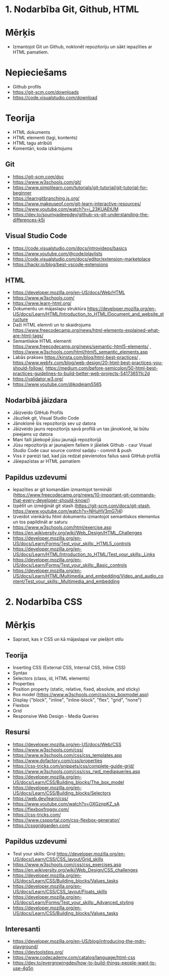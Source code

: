 # 1. Nodarbība Git, Github, HTML

# Mērķis
- Izmantojot Git un Github, noklonēt repozitoriju un sākt iepazīties ar HTML pamatiem.

# Nepieciešams
- Github profils
- https://git-scm.com/downloads
- https://code.visualstudio.com/download

# Teorija
- HTML dokuments
- HTML elementi (tagi, kontents)
- HTML tagu atribūti
- Komentāri, koda izkārtojums
  
## Git
- https://git-scm.com/doc
- https://www.w3schools.com/git/
- https://www.simplilearn.com/tutorials/git-tutorial/git-tutorial-for-beginner
- https://learngitbranching.js.org/
- https://www.makeuseof.com/git-learn-interactive-resources/
- https://www.youtube.com/watch?v=i_23KUAEtUM
- https://dev.to/soumyadeepdey/github-vs-git-understanding-the-differences-k5i

## Visual Studio Code
- https://code.visualstudio.com/docs/introvideos/basics
- https://www.youtube.com/@code/playlists
- https://code.visualstudio.com/docs/editor/extension-marketplace
- https://hackr.io/blog/best-vscode-extensions

## HTML
- https://developer.mozilla.org/en-US/docs/Web/HTML
- https://www.w3schools.com/
- https://www.learn-html.org/
- Dokumentu un mājaslapu struktūra https://developer.mozilla.org/en-US/docs/Learn/HTML/Introduction_to_HTML/Document_and_website_structure
- Daži HTML elemnti un to skaidrojums https://www.freecodecamp.org/news/html-elements-explained-what-are-html-tags/
- Semantiskie HTML elementi https://www.freecodecamp.org/news/semantic-html5-elements/ , https://www.w3schools.com/html/html5_semantic_elements.asp
- Labās prakses https://kinsta.com/blog/html-best-practices/ , https://www.webfx.com/blog/web-design/20-html-best-practices-you-should-follow/, https://medium.com/before-semicolon/50-html-best-practices-guidelines-to-build-better-web-projects-541736511c2d
- https://validator.w3.org/
- https://www.youtube.com/@kodejam5565

## Nodarbībā jāizdara
- Jāizveido GitHub Profils
- Jāuzliek git, Visual Studio Code
- Jānoklonē šis repozitorijs sev uz datora
- Jāizveido jauns repozitorijs savā profilā un tas jānoklonē, lai būtu pieejams uz datora
- Mani faili jāiekopē jūsu jaunajā repozitorijā
- Jūsu repozitorijs ar jaunajiem failiem ir jāieliek Github - caur Visual Studio Code caur source control sadaļu - commit & push
- Viss ir pareizi tad, kad jūs redzat pievienotos failus savā GitHub profilā
- Jāiepazīstas ar HTML pamatiem

## Papildus uzdevumi
- Iepazīties ar git komandām izmantojot termināli (https://www.freecodecamp.org/news/10-important-git-commands-that-every-developer-should-know/)
- Izpētīt un izmēģināt git stash (https://git-scm.com/docs/git-stash, https://www.youtube.com/watch?v=NHuHV3mG7l4)
- Izveidot vienkāršu html dokumentu izmantojot semantiskos elementus un tos papildināt ar saturu
- https://www.w3schools.com/html/exercise.asp
- https://en.wikiversity.org/wiki/Web_Design/HTML_Challenges
- https://developer.mozilla.org/en-US/docs/Learn/Forms/Test_your_skills:_HTML5_controls
- https://developer.mozilla.org/en-US/docs/Learn/HTML/Introduction_to_HTML/Test_your_skills:_Links
- https://developer.mozilla.org/en-US/docs/Learn/Forms/Test_your_skills:_Basic_controls
- https://developer.mozilla.org/en-US/docs/Learn/HTML/Multimedia_and_embedding/Video_and_audio_content/Test_your_skills:_Multimedia_and_embedding


# 2. Nodarbība CSS

# Mērķis
- Saprast, kas ir CSS un kā mājaslapai var piešķirt stilu
  
## Teorija
- Inserting CSS (External CSS, Internal CSS, Inline CSS)
- Syntax
- Selectors (class, id, HTML elements)
- Properties
- Position property (static, relative, fixed, absolute, and sticky)
- Box model (https://www.w3schools.com/css/css_boxmodel.asp)
- Display ("block", "inline", "inline-block", "flex", "grid", "none")
- Flexbox
- Grid
- Responsive Web Design - Media Queries
  
## Resursi
- https://developer.mozilla.org/en-US/docs/Web/CSS
- https://www.w3schools.com/css/
- https://www.w3schools.com/css/css_templates.asp
- https://www.dofactory.com/css/properties
- https://css-tricks.com/snippets/css/complete-guide-grid/
- https://www.w3schools.com/css/css_rwd_mediaqueries.asp
- https://developer.mozilla.org/en-US/docs/Learn/CSS/Building_blocks/The_box_model
- https://developer.mozilla.org/en-US/docs/Learn/CSS/Building_blocks/Selectors
- https://web.dev/learn/css/
- https://www.youtube.com/watch?v=OXGznpKZ_sA
- https://flexboxfroggy.com/
- https://css-tricks.com/
- https://www.cssportal.com/css-flexbox-generator/
- https://cssgridgarden.com/

## Papildus uzdevumi

- Test your skills: Grid https://developer.mozilla.org/en-US/docs/Learn/CSS/CSS_layout/Grid_skills
- https://www.w3schools.com/css/css_exercises.asp
- https://en.wikiversity.org/wiki/Web_Design/CSS_challenges
- https://developer.mozilla.org/en-US/docs/Learn/CSS/Building_blocks/Values_tasks
- https://developer.mozilla.org/en-US/docs/Learn/CSS/CSS_layout/Floats_skills
- https://developer.mozilla.org/en-US/docs/Learn/Forms/Test_your_skills:_Advanced_styling
- https://developer.mozilla.org/en-US/docs/Learn/CSS/Building_blocks/Values_tasks


## Interesanti
- https://developer.mozilla.org/en-US/blog/introducing-the-mdn-playground/
- https://devtoolstips.org/
- https://www.codecademy.com/catalog/language/html-css
- https://dev.to/evergrowingdev/how-to-build-things-people-want-to-use-4g5n
